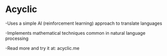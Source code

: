 # Acyclic
-Uses a simple AI (reinforcement learning) approach to translate languages

-Implements mathematical techniques common in natural language processing

-Read more and try it at: acyclic.me
